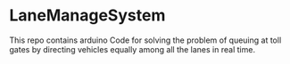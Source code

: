 # LaneManageSystem
This repo contains arduino Code for solving the problem of queuing at toll gates by directing vehicles equally among all the lanes in real time.
